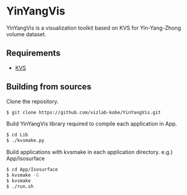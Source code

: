 # YinYangVis
YinYangVis is a visualization toolkit based on KVS for Yin-Yang-Zhong volume dataset.

## Requirements
* [KVS](https://github.com/naohisas/KVS)

## Building from sources
Clone the repository.
```bash
$ git clone https://github.com/vizlab-kobe/YinYangVis.git
```

Build YinYangVis library required to compile each application in App.
```bash
$ cd Lib
$ ./kvsmake.py
```

Build applications with kvsmake in each application directory. e.g.) App/Isosurface
```bash
$ cd App/Isosurface
$ kvsmake -G
$ kvsmake
$ ./run.sh
```
